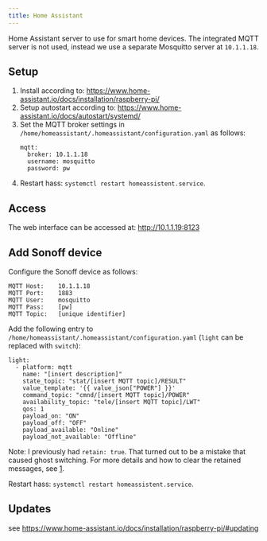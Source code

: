 ```yaml
---
title: Home Assistant
---
```


Home Assistant server to use for smart home devices. The integrated MQTT server is not used, instead we use a separate Mosquitto server at `10.1.1.18`.

## Setup

1. Install according to: https://www.home-assistant.io/docs/installation/raspberry-pi/
2. Setup autostart according to: https://www.home-assistant.io/docs/autostart/systemd/
3. Set the MQTT broker settings in `/home/homeassistant/.homeassistant/configuration.yaml` as follows:
    ```
    mqtt:
      broker: 10.1.1.18
      username: mosquitto
      password: pw
    ```
4. Restart hass: `systemctl restart homeassistent.service`.

## Access

The web interface can be accessed at: http://10.1.1.19:8123

## Add Sonoff device

Configure the Sonoff device as follows:

```
MQTT Host:    10.1.1.18
MQTT Port:    1883
MQTT User:    mosquitto
MQTT Pass:    [pw]
MQTT Topic:   [unique identifier]
```

Add the following entry to `/home/homeassistant/.homeassistant/configuration.yaml` (`light` can be replaced with `switch`):

```
light:
  - platform: mqtt
    name: "[insert description]"
    state_topic: "stat/[insert MQTT topic]/RESULT"
    value_template: '{{ value_json["POWER"] }}'
    command_topic: "cmnd/[insert MQTT topic]/POWER"
    availability_topic: "tele/[insert MQTT topic]/LWT"
    qos: 1
    payload_on: "ON"
    payload_off: "OFF"
    payload_available: "Online"
    payload_not_available: "Offline"
```

Note: I previously had `retain: true`. That turned out to be a mistake that caused ghost switching. For more details and how to clear the retained messages, see [1](https://www.youtube.com/watch?v=dbSw6VkI-x4).

Restart hass: `systemctl restart homeassistent.service`.

## Updates

see https://www.home-assistant.io/docs/installation/raspberry-pi/#updating
